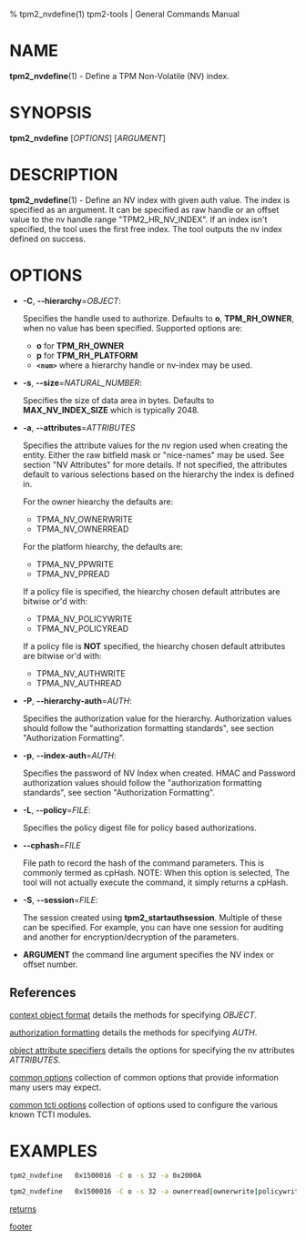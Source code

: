 % tpm2_nvdefine(1) tpm2-tools | General Commands Manual

# NAME

**tpm2_nvdefine**(1) - Define a TPM Non-Volatile (NV) index.

# SYNOPSIS

**tpm2_nvdefine** [*OPTIONS*] [*ARGUMENT*]

# DESCRIPTION

**tpm2_nvdefine**(1) - Define an NV index with given auth value. The index is
specified as an argument. It can be specified as raw handle or an offset value
to the nv handle range "TPM2_HR_NV_INDEX". If an index isn't specified, the tool
uses the first free index. The tool outputs the nv index defined on success.

# OPTIONS

  * **-C**, **\--hierarchy**=_OBJECT_:

    Specifies the handle used to authorize. Defaults to **o**, **TPM_RH_OWNER**,
    when no value has been specified.
    Supported options are:
      * **o** for **TPM_RH_OWNER**
      * **p** for **TPM_RH_PLATFORM**
      * **`<num>`** where a hierarchy handle or nv-index may be used.

  * **-s**, **\--size**=_NATURAL_NUMBER_:

    Specifies the size of data area in bytes. Defaults to **MAX_NV_INDEX_SIZE**
    which is typically 2048.

  * **-a**, **\--attributes**=_ATTRIBUTES_

    Specifies the attribute values for the nv region used when creating the
    entity. Either the raw bitfield mask or "nice-names" may be used. See
    section "NV Attributes" for more details. If not specified, the attributes
    default to various selections based on the hierarchy the index is defined in.

    For the owner hiearchy the defaults are:
      - TPMA_NV_OWNERWRITE
      - TPMA_NV_OWNERREAD

    For the platform hiearchy, the defaults are:
      - TPMA_NV_PPWRITE
      - TPMA_NV_PPREAD

    If a policy file is specified, the hiearchy chosen default attributes are bitwise or'd with:
      - TPMA_NV_POLICYWRITE
      - TPMA_NV_POLICYREAD

    If a policy file is **NOT** specified, the hiearchy chosen default attributes are bitwise or'd with:
      - TPMA_NV_AUTHWRITE
      - TPMA_NV_AUTHREAD

  * **-P**, **\--hierarchy-auth**=_AUTH_:

    Specifies the authorization value for the hierarchy. Authorization values
    should follow the "authorization formatting standards", see section
    "Authorization Formatting".

  * **-p**, **\--index-auth**=_AUTH_:

    Specifies the password of NV Index when created.
    HMAC and Password authorization values should follow the "authorization
    formatting standards", see section "Authorization Formatting".

  * **-L**, **\--policy**=_FILE_:

    Specifies the policy digest file for policy based authorizations.

  * **\--cphash**=_FILE_

    File path to record the hash of the command parameters. This is commonly
    termed as cpHash. NOTE: When this option is selected, The tool will not
    actually execute the command, it simply returns a cpHash.

  * **-S**, **\--session**=_FILE_:

    The session created using **tpm2_startauthsession**. Multiple of these can
    be specified. For example, you can have one session for auditing and another
    for encryption/decryption of the parameters.

  * **ARGUMENT** the command line argument specifies the NV index or offset
    number.

## References

[context object format](common/ctxobj.md) details the methods for specifying
_OBJECT_.

[authorization formatting](common/authorizations.md) details the methods for
specifying _AUTH_.

[object attribute specifiers](common/nv-attrs.md) details the options for
specifying the nv attributes _ATTRIBUTES_.

[common options](common/options.md) collection of common options that provide
information many users may expect.

[common tcti options](common/tcti.md) collection of options used to configure
the various known TCTI modules.

# EXAMPLES

```bash
tpm2_nvdefine   0x1500016 -C o -s 32 -a 0x2000A

tpm2_nvdefine   0x1500016 -C o -s 32 -a ownerread|ownerwrite|policywrite -p 1a1b
```

[returns](common/returns.md)

[footer](common/footer.md)

